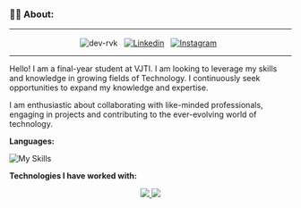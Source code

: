 <!--- [![Matrix SVG](https://raw.githubusercontent.com/rodrigograca31/rodrigograca31/master/matrix.svg)](https://www.youtube.com/watch?v=SDkAGkd4NLc)
 -->

### 👨‍💻 About:
<hr>
<div align="center">
<span>  <img align="center" src="https://komarev.com/ghpvc/?username=dev-rvk&style=for-the-badge&label=Profile%20views&color=0e75b6" alt="dev-rvk" />&nbsp;&nbsp;</span>
<span><a href="https://www.linkedin.com/in/raghav-korde/" target="_blank"><img align="center" src="https://img.shields.io/badge/LinkedIn-0077B5?style=for-the-badge&logo=linkedin&logoColor=white" alt="Linkedin" /></a>&nbsp;&nbsp;
</span>
<span><a href="https://www.instagram.com/raghav_korde/" target="_blank"><img align="center" src="https://img.shields.io/badge/Instagram-E4405F?style=for-the-badge&logo=instagram&logoColor=white" alt="Instagram" /></a>&nbsp;&nbsp;
</span>
</div>
<hr>

Hello! I am a final-year student at VJTI. I am looking to leverage my skills and knowledge in growing fields of Technology. I continuously seek opportunities to expand my knowledge and expertise.

I am enthusiastic about collaborating with like-minded professionals, engaging in projects and contributing to the ever-evolving world of technology.



**Languages:**

![My Skills](https://skillicons.dev/icons?i=py,ts,js,cpp,c)


**Technologies I have worked with:**
<p align="center">
  <a href="https://skillicons.dev">
     <img src="https://skillicons.dev/icons?i=react,express,nodejs,prisma,mongodb,vite,sqlite,flask,npm,linux,vscode,pycharm,webstorm,postman,github"/>
     <img src="https://skillicons.dev/icons?i=latex,vercel,materialui,bootstrap,ps,pr,bash" />
  </a>
</p>


